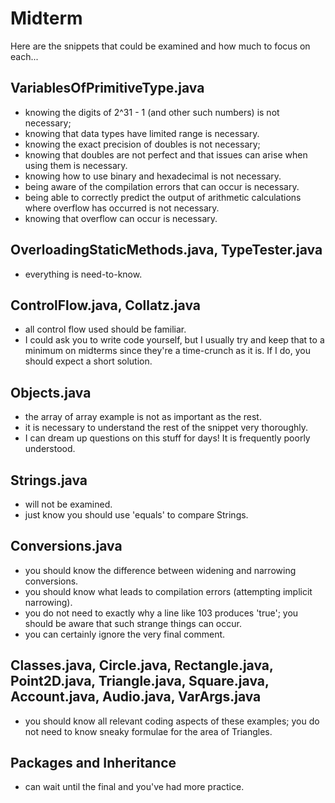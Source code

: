 # Midterm

Here are the snippets that could be examined and how much to focus on each...

## VariablesOfPrimitiveType.java
 - knowing the digits of 2^31 - 1 (and other such numbers) is not necessary;
 - knowing that data types have limited range is necessary.
 - knowing the exact precision of doubles is not necessary;
 - knowing that doubles are not perfect and that issues can arise when using them is necessary.
 - knowing how to use binary and hexadecimal is not necessary.
 - being aware of the compilation errors that can occur is necessary.
 - being able to correctly predict the output of arithmetic calculations where overflow has occurred is not necessary.
 - knowing that overflow can occur is necessary.

## OverloadingStaticMethods.java, TypeTester.java
 - everything is need-to-know.

## ControlFlow.java, Collatz.java
 - all control flow used should be familiar.
 - I could ask you to write code yourself, but I usually try and keep that to a minimum on midterms since they're a time-crunch as it is.
   If I do, you should expect a short solution.

## Objects.java
 - the array of array example is not as important as the rest.
 - it is necessary to understand the rest of the snippet very thoroughly.
 - I can dream up questions on this stuff for days! It is frequently poorly understood.

## Strings.java
 - will not be examined.
 - just know you should use 'equals' to compare Strings.

## Conversions.java
 - you should know the difference between widening and narrowing conversions.
 - you should know what leads to compilation errors (attempting implicit narrowing).
 - you do not need to exactly why a line like 103 produces 'true';
   you should be aware that such strange things can occur.
 - you can certainly ignore the very final comment.

## Classes.java, Circle.java, Rectangle.java, Point2D.java, Triangle.java, Square.java, Account.java, Audio.java, VarArgs.java
 - you should know all relevant coding aspects of these examples;
   you do not need to know sneaky formulae for the area of Triangles.

## Packages and Inheritance
 - can wait until the final and you've had more practice.